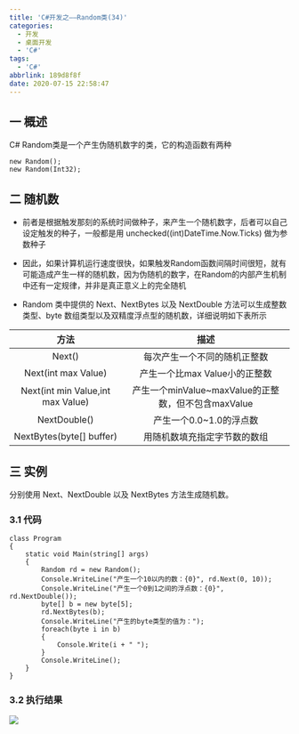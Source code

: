 ```yaml
---
title: 'C#开发之——Random类(34)'
categories:
  - 开发
  - 桌面开发
  - 'C#'
tags:
  - 'C#'
abbrlink: 189d8f8f
date: 2020-07-15 22:58:47
---
```

## 一 概述

C# Random类是一个产生伪随机数字的类，它的构造函数有两种

```
new Random();
new Random(Int32);
```
<!--more-->

## 二 随机数

* 前者是根据触发那刻的系统时间做种子，来产生一个随机数字，后者可以自己设定触发的种子，一般都是用 unchecked((int)DateTime.Now.Ticks) 做为参数种子 

* 因此，如果计算机运行速度很快，如果触发Random函数间隔时间很短，就有可能造成产生一样的随机数，因为伪随机的数字，在Random的内部产生机制中还有一定规律，并非是真正意义上的完全随机

*  Random 类中提供的 Next、NextBytes 以及 NextDouble 方法可以生成整数类型、byte 数组类型以及双精度浮点型的随机数，详细说明如下表所示 

  |             **方法**              |                      **描述**                       |
  | :-------------------------------: | :-------------------------------------------------: |
  |              Next()               |            每次产生一个不同的随机正整数             |
  |        Next(int max Value)        |            产生一个比max Value小的正整数            |
  | Next(int min Value,int max Value) | 产生一个minValue~maxValue的正整数，但不包含maxValue |
  |           NextDouble()            |               产生一个0.0~1.0的浮点数               |
  |     NextBytes(byte[]  buffer)     |            用随机数填充指定字节数的数组             |

## 三 实例

 分别使用 Next、NextDouble 以及 NextBytes 方法生成随机数。 

### 3.1 代码

```
class Program
{
    static void Main(string[] args)
    {
        Random rd = new Random();
        Console.WriteLine("产生一个10以内的数：{0}", rd.Next(0, 10));
        Console.WriteLine("产生一个0到1之间的浮点数：{0}", rd.NextDouble());
        byte[] b = new byte[5];
        rd.NextBytes(b);
        Console.WriteLine("产生的byte类型的值为：");
        foreach(byte i in b)
        {
            Console.Write(i + " ");
        }
        Console.WriteLine();
    }
}
```

### 3.2 执行结果
![][1]


[1]:https://images.pgzxc.com/csharp-random-sample.png